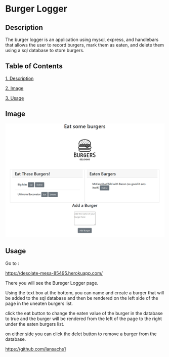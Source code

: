 # Burger Logger

  ## Description
  
The burger logger is an application using mysql, express, and handlebars that allows the user to record burgers, mark them as eaten, and delete them using a sql database to store burgers.
  
## Table of Contents
  
[1. Description](##-Description)
  
[2. Image](##-Image)
  
[3. Usage](##-Usage)
  
## Image
  
![Burger Site](https://github.com/Iansachs1/BurgerLogger/blob/main/images/BurgerSite.png)
  
## Usage
  
Go to :

https://desolate-mesa-85495.herokuapp.com/

There you will see the Bureger Logger page.

Using the text box at the bottom, you can name and create a burger that will be added to the sql database and then be rendered on the left side of the page in the uneaten burgers list.

click the eat button to change the eaten value of the burger in the database to true and the burger will be rendered from the left of the page to the right under the eaten burgers list.

on either side you can click the delet button to remove a burger from the database.

  
https://github.com/Iansachs1
